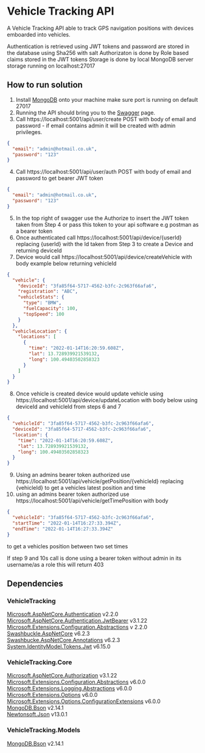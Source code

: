 Vehicle Tracking API
========
A Vehicle Tracking API able to track GPS navigation positions with devices emboarded into vehicles.

Authentication is retrieved using JWT tokens and password are stored in the database using Sha256 with salt
Authorizaton is done by Role based claims stored in the JWT tokens
Storage is done by local MongoDB server storage running on localhost:27017

How to run solution
------------
1. Install [MongoDB](https://www.mongodb.com/try/download/community) onto your machine make sure port is running on default 27017
2. Running the API should bring you to the [Swagger](https://localhost:5001/swagger/index.html) page.
3. Call https://localhost:5001/api/user/create POST with body of email and password - if email contains admin it will be created with admin privileges.
```json
{
  "email": "admin@hotmail.co.uk",
  "password": "123"
}
```
4. Call https://localhost:5001/api/user/auth POST with body of email and password to get bearer JWT token
```json
{
  "email": "admin@hotmail.co.uk",
  "password": "123"
}
```
5. In the top right of swagger use the Authorize to insert the JWT token taken from Step 4 or pass this token to your api software e.g postman as a bearer token
6. Once authenticated call https://localhost:5001/api/device/{userId} replacing {userId} with the Id taken from Step 3 to create a Device and returning deviceId
7. Device would call https://localhost:5001/api/device/createVehicle with body example below returning vehicleId
```json
{
  "vehicle": {
    "deviceId": "3fa85f64-5717-4562-b3fc-2c963f66afa6",
    "registration": "ABC",
    "vehicleStats": {
      "type": "BMW",
      "fuelCapacity": 100,
      "topSpeed": 100
    }
  },
  "vehicleLocation": {
    "locations": [
      {
        "time": "2022-01-14T16:20:59.608Z",
        "lat": 13.728939921539132,
        "long": 100.49403502858323
      }
    ]
  }
}
 ```
 8. Once vehicle is created device would update vehicle using https://localhost:5001/api/device/updateLocation with body below using deviceId and vehicleId from steps 6 and 7
```json
{
  "vehicleId": "3fa85f64-5717-4562-b3fc-2c963f66afa6",
  "deviceId": "3fa85f64-5717-4562-b3fc-2c963f66afa6",
  "location": {
    "time": "2022-01-14T16:20:59.608Z",
    "lat": 13.728939921539132,
    "long": 100.49403502858323
  }
}
```
9. Using an admins bearer token authorized use https://localhost:5001/api/vehicle/getPosition/{vehicleId} replacing {vehicleId} to get a vehicles latest position and time
10. using an admins bearer token authorized use https://localhost:5001/api/vehicle/getTimePosition with body
```json
{
  "vehicleId": "3fa85f64-5717-4562-b3fc-2c963f66afa6",
  "startTime": "2022-01-14T16:27:33.394Z",
  "endTime": "2022-01-14T16:27:33.394Z"
}
```
to get a vehicles position between two set times

If step 9 and 10s call is done using a bearer token without admin in its username/as a role this will return 403

Dependencies
------------

### VehicleTracking ###
[Microsoft.AspNetCore.Authentication](https://www.nuget.org/packages/Microsoft.AspNetCore.Authentication/) v2.2.0  
[Microsoft.AspNetCore.Authentication.JwtBearer](https://www.nuget.org/packages/Microsoft.AspNetCore.Authentication.JwtBearer/) v3.1.22  
[Microsoft.Extensions.Configuration.Abstractions](https://www.nuget.org/packages/Microsoft.Extensions.Configuration.Abstractions/) v 2.2.0  
[Swashbuckle.AspNetCore](https://www.nuget.org/packages/Swashbuckle.AspNetCore/) v6.2.3  
[Swashbucke.AspNetCore.Annotations](https://www.nuget.org/packages/Swashbuckle.AspNetCore.Annotations/) v6.2.3  
[System.IdentityModel.Tokens.Jwt](https://www.nuget.org/packages/System.IdentityModel.Tokens.Jwt) v6.15.0  

### VehicleTracking.Core ###
[Microsoft.AspNetCore.Authorization](https://www.nuget.org/packages/Microsoft.AspNetCore.Authorization) v3.1.22  
[Microsoft.Extensions.Configuration.Abstractions](https://www.nuget.org/packages/Microsoft.Extensions.Configuration.Abstractions/) v6.0.0  
[Microsoft.Extensions.Logging.Abstractions](https://www.nuget.org/packages/Microsoft.Extensions.Logging.Abstractions) v6.0.0  
[Microsoft.Extensions.Options](https://www.nuget.org/packages/Microsoft.Extensions.Options/) v6.0.0  
[Microsoft.Extensions.Options.ConfigurationExtensions](https://www.nuget.org/packages/Microsoft.Extensions.Options.ConfigurationExtensions) v6.0.0
[MongoDB.Bson](https://www.nuget.org/packages/MongoDB.Bson) v2.14.1  
[Newtonsoft.Json](https://www.nuget.org/packages/Newtonsoft.Json) v13.0.1

### VehicleTracking.Models ###
[MongoDB.Bson](https://www.nuget.org/packages/MongoDB.Bson) v2.14.1  
